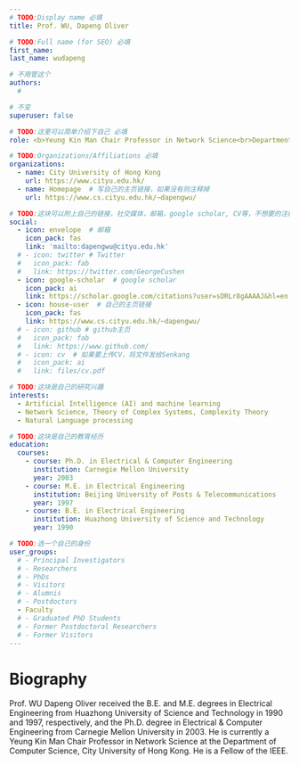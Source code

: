 ```yaml
---
# TODO:Display name 必填
title: Prof. WU, Dapeng Oliver

# TODO:Full name (for SEO) 必填
first_name:    
last_name: wudapeng

# 不用管这个
authors:
  # 

# 不变
superuser: false

# TODO:这里可以简单介绍下自己 必填
role: <b>Yeung Kin Man Chair Professor in Network Science<br>Department of Computer Science, City University of Hong Kong<br>IEEE Fellow</b>

# TODO:Organizations/Affiliations 必填
organizations:
  - name: City University of Hong Kong
    url: https://www.cityu.edu.hk/
  - name: Homepage  # 写自己的主页链接，如果没有则注释掉
    url: https://www.cs.cityu.edu.hk/~dapengwu/

# TODO:这块可以附上自己的链接，社交媒体，邮箱，google scholar, CV等，不想要的注释掉即可
social:
  - icon: envelope  # 邮箱
    icon_pack: fas
    link: 'mailto:dapengwu@cityu.edu.hk'
  # - icon: twitter # Twitter
  #   icon_pack: fab  
  #   link: https://twitter.com/GeorgeCushen
  - icon: google-scholar  # google scholar
    icon_pack: ai
    link: https://scholar.google.com/citations?user=sDRLr8gAAAAJ&hl=en
  - icon: house-user  # 自己的主页链接
    icon_pack: fas
    link: https://www.cs.cityu.edu.hk/~dapengwu/
  # - icon: github # github主页
  #   icon_pack: fab   
  #   link: https://www.github.com/
  # - icon: cv  # 如果要上传CV，将文件发给Senkang
  #   icon_pack: ai
  #   link: files/cv.pdf

# TODO:这块是自己的研究兴趣
interests:
  - Artificial Intelligence (AI) and machine learning
  - Network Science, Theory of Complex Systems, Complexity Theory
  - Natural Language processing

# TODO:这块是自己的教育经历
education:
  courses:
    - course: Ph.D. in Electrical & Computer Engineering
      institution: Carnegie Mellon University
      year: 2003
    - course: M.E. in Electrical Engineering
      institution: Beijing University of Posts & Telecommunications
      year: 1997
    - course: B.E. in Electrical Engineering
      institution: Huazhong University of Science and Technology
      year: 1990

# TODO:选一个自己的身份
user_groups:
  # - Principal Investigators
  # - Researchers
  # - PhDs
  # - Visitors
  # - Alumnis
  # - Postdoctors
  - Faculty
  # - Graduated PhD Students
  # - Former Postdoctoral Researchers
  # - Former Visitors
---
```

<!-- TODO:写自己的Biography -->
# Biography
<!-- <p style="text-align:justify">  -->
Prof. WU Dapeng Oliver received the B.E. and M.E. degrees in Electrical Engineering from Huazhong University of Science and Technology in 1990 and 1997, respectively, and the Ph.D. degree in Electrical & Computer Engineering from Carnegie Mellon University in 2003. He is currently a Yeung Kin Man Chair Professor in Network Science at the Department of Computer Science, City University of Hong Kong. He is a Fellow of the IEEE.